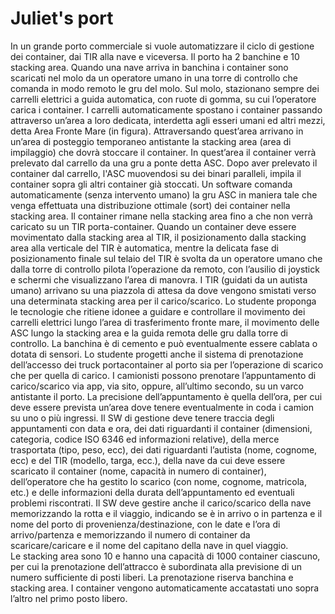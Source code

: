 # Juliet's port
In un grande porto commerciale si vuole automatizzare il ciclo di gestione dei container, dai TIR alla nave e viceversa.
Il porto ha 2 banchine e 10 stacking area.
Quando una nave arriva in banchina i container sono scaricati nel molo da un operatore umano in una torre di controllo che comanda in modo remoto le gru del molo.
Sul molo, stazionano sempre dei carrelli elettrici a guida automatica, con ruote di gomma, su cui l’operatore carica i container. 
I carrelli automaticamente spostano i container passando attraverso un’area a loro dedicata, interdetta agli esseri umani ed altri mezzi, detta Area Fronte Mare (in figura). Attraversando quest’area arrivano in un’area di posteggio temporaneo antistante la stacking area (area di impilaggio) che dovrà stoccare il container.
In quest’area il container verrà prelevato dal carrello da una gru a ponte detta ASC. Dopo aver prelevato il container dal carrello, l'ASC muovendosi su dei binari paralleli, impila il container sopra gli altri container già stoccati. Un software comanda automaticamente (senza intervento umano) la gru ASC in maniera tale che venga effettuata una distribuzione ottimale (sort) dei container nella stacking area. Il container rimane nella stacking area fino a che non verrà caricato su un TIR porta-container. Quando un container deve essere movimentato dalla stacking area al TIR, il posizionamento dalla stacking area alla verticale del TIR è automatica, mentre la delicata fase di posizionamento finale sul telaio del TIR è svolta da un operatore umano che dalla torre di controllo pilota l’operazione da remoto, con l’ausilio di joystick e schermi che visualizzano l’area di manovra. 
I TIR (guidati da un autista umano) arrivano su una piazzola di attesa da dove vengono smistati verso una determinata stacking area per il carico/scarico. 
Lo studente proponga le tecnologie che ritiene idonee a guidare e controllare il movimento dei carrelli elettrici lungo l’area di trasferimento fronte mare, il movimento delle ASC lungo la stacking area e la guida remota delle gru dalla torre di controllo. La banchina è di cemento e può eventualmente essere cablata o dotata di sensori. 
Lo studente progetti anche il sistema di prenotazione dell’accesso dei truck portacontainer al porto sia per l’operazione di scarico che per quella di carico. I camionisti possono prenotare l’appuntamento di carico/scarico via app, via sito, oppure, all’ultimo secondo, su un varco antistante il porto. La precisione dell’appuntamento è quella dell’ora, per cui deve essere prevista un’area dove tenere eventualmente in coda i camion su uno o più ingressi. 
Il SW di gestione deve tenere traccia degli appuntamenti con data e ora, dei dati riguardanti il container (dimensioni, categoria, codice ISO 6346 ed informazioni relative), della merce trasportata (tipo, peso, ecc), dei dati riguardanti l’autista (nome, cognome, ecc) e del TIR (modello, targa, ecc.), della nave da cui deve essere scaricato il container (nome, capacità in numero di container), dell’operatore che ha gestito lo scarico (con nome, cognome, matricola, etc.) e delle informazioni della durata dell’appuntamento ed eventuali problemi riscontrati. 
Il SW deve gestire anche il carico/scarico della nave memorizzando la rotta e il viaggio, indicando se è in arrivo o in partenza e il nome del porto di provenienza/destinazione, con le date e l’ora di arrivo/partenza e memorizzando il numero di container da scaricare/caricare e il nome del capitano della nave in quel viaggio.  
Le stacking area sono 10 e hanno una capacità di 1000 container ciascuno, per cui la prenotazione dell’attracco è subordinata alla previsione di un numero sufficiente di posti liberi. La prenotazione riserva banchina e stacking area. I container vengono automaticamente accatastati uno sopra l’altro nel primo posto libero. 

